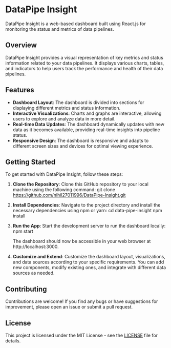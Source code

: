 # DataPipe Insight

DataPipe Insight is a web-based dashboard built using React.js for monitoring the status and metrics of data pipelines.

## Overview

DataPipe Insight provides a visual representation of key metrics and status information related to your data pipelines. It displays various charts, tables, and indicators to help users track the performance and health of their data pipelines.

## Features

- **Dashboard Layout**: The dashboard is divided into sections for displaying different metrics and status information.
- **Interactive Visualizations**: Charts and graphs are interactive, allowing users to explore and analyze data in more detail.
- **Real-time Data Updates**: The dashboard dynamically updates with new data as it becomes available, providing real-time insights into pipeline status.
- **Responsive Design**: The dashboard is responsive and adapts to different screen sizes and devices for optimal viewing experience.

## Getting Started

To get started with DataPipe Insight, follow these steps:

1. **Clone the Repository**: Clone this GitHub repository to your local machine using the following command:
    git clone https://github.com/nihil27011996/DataPipe-Insight.git

2. **Install Dependencies**: Navigate to the project directory and install the necessary dependencies using npm or yarn:
    cd data-pipe-insight
    npm install
   
4. **Run the App**: Start the development server to run the dashboard locally:
    npm start
   
    The dashboard should now be accessible in your web browser at http://localhost:3000.

4. **Customize and Extend**: Customize the dashboard layout, visualizations, and data sources according to your specific requirements. You can add new components, modify existing ones, and integrate with different data sources as needed.

## Contributing

Contributions are welcome! If you find any bugs or have suggestions for improvement, please open an issue or submit a pull request.

## License

This project is licensed under the MIT License - see the [LICENSE](LICENSE) file for details.
